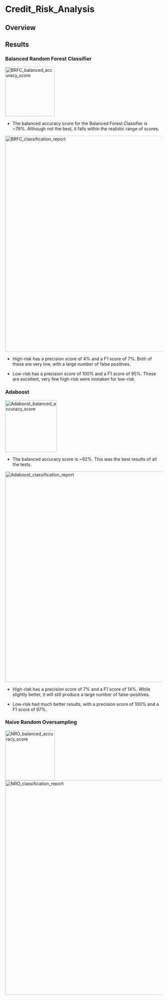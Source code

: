 # Credit_Risk_Analysis

## Overview

## Results

### Balanced Random Forest Classifier

<img width="159" alt="BRFC_balanced_accuracy_score" src="https://user-images.githubusercontent.com/106006911/192796592-cfe4d21e-67d4-4f2b-90b2-c0250e37573e.png">

* The balanced accuracy score for the Balanced Forest Classifier is ~79%. Although not the best, it falls within the realistic range of scores.

<img width="693" alt="BRFC_classification_report" src="https://user-images.githubusercontent.com/106006911/192799032-bc256a3f-f941-441e-b2b4-48bb9d336e1d.png">

* High-risk has a precision score of 4% and a F1 score of 7%. Both of these are very low, with a large number of false positives.

* Low-risk has a precision score of 100% and a F1 score of 95%. These are excellent, very few high-risk were mistaken for low-risk.

### Adaboost

<img width="166" alt="Adaboost_balanced_accuracy_score" src="https://user-images.githubusercontent.com/106006911/192801515-57b89173-f2f6-49e1-9149-a9e4d6cf34df.png">

* The balanced accuracy score is ~92%. This was the best results of all the tests.

<img width="676" alt="Adaboost_classification_report" src="https://user-images.githubusercontent.com/106006911/192802272-31337f73-d5ec-4858-8df8-d90ba152f191.png">

* High-risk has a precision score of 7% and a F1 score of 14%. While slightly better, it will still produce a large number of false-positives.

* Low-risk had much better results, with a precision score of 100% and a F1 score of 97%.

### Naive Random Oversampling

<img width="160" alt="NRO_balanced_accuracy_score" src="https://user-images.githubusercontent.com/106006911/192805265-a37edac7-b890-4c2a-a58f-51ad02f8b037.png">

<img width="688" alt="NRO_classification_report" src="https://user-images.githubusercontent.com/106006911/192805369-09bb254e-00e6-4195-9efd-e4d450b54c87.png">

### 

